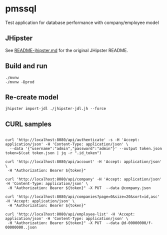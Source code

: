 # pmssql

Test application for database performance with company/employee model

## JHipster

See [README-jhipster.md](README-jhipster.md) for the original JHipster README.

## Build and run

```
./mvnw
-/mvnw -Dprod
```

## Re-create model

```
jhipster import-jdl ./jhipster-jdl.jh --force
```

## CURL samples

```

curl 'http://localhost:8080/api/authenticate' -s -H 'Accept: application/json' -H 'Content-Type: application/json' \
  --data '{"username":"admin","password":"admin"}' --output token.json
token=$(cat token.json | jq -r ".id_token")

curl 'http://localhost:8080/api/account' -H 'Accept: application/json' \
 -H "Authorization: Bearer ${token}"

curl 'http://localhost:8080/api/company' -H 'Accept: application/json' -H 'Content-Type: application/json' \
 -H "Authorization: Bearer ${token}" -X PUT  --data @company.json

curl 'http://localhost:8080/api/companies?page=0&size=20&sort=id,asc' -H 'Accept: application/json' \
 -H "Authorization: Bearer ${token}"

curl 'http://localhost:8080/api/employee-list' -H 'Accept: application/json' -H 'Content-Type: application/json' \
 -H "Authorization: Bearer ${token}" -X PUT  --data @d-00000000/f-00000000..json


```
